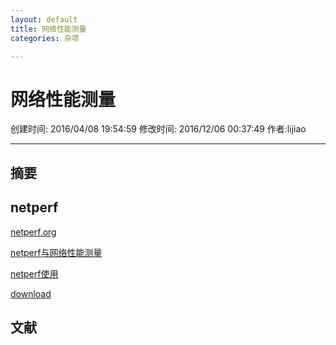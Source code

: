 ```yaml
---
layout: default
title: 网络性能测量
categories: 杂项

---
```


# 网络性能测量
创建时间: 2016/04/08 19:54:59  修改时间: 2016/12/06 00:37:49 作者:lijiao

----

## 摘要

## netperf

[netperf.org](http://netperf.org/netperf/)

[netperf与网络性能测量](http://www.ibm.com/developerworks/cn/linux/l-netperf/)

[netperf使用](http://blog.itpub.net/22664653/viewspace-714569/)

[download](ftp://ftp.netperf.org/netperf/netperf-2.7.0.tar.gz)

## 文献
